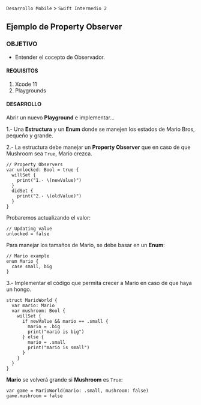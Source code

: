 `Desarrollo Mobile` > `Swift Intermedio 2`

## Ejemplo  de Property Observer

### OBJETIVO

- Entender el cocepto de Observador.

#### REQUISITOS

1. Xcode 11
2. Playgrounds

#### DESARROLLO

Abrir un nuevo **Playground** e implementar…

1.- Una **Estructura** y un **Enum** donde se manejen los estados de Mario Bros, pequeño y grande.

2.- La estructura debe manejar un **Property Observer** que en caso de que Mushroom sea `True`, Mario crezca.

```
// Property Observers
var unlocked: Bool = true {
  willSet {
    print("1.- \(newValue)")
  }
  didSet {
    print("2.- \(oldValue)")
  }
}
```

Probaremos actualizando el valor:

```
// Updating value
unlocked = false
```

Para manejar los tamaños de Mario, se debe basar en un **Enum**:

```
// Mario example
enum Mario {
  case small, big
}
```

3.- Implementar el código que permita crecer a Mario en caso de que haya un hongo.

```
struct MarioWorld {
  var mario: Mario
  var mushroom: Bool {
    willSet {
      if newValue && mario == .small {
        mario = .big
        print("mario is big")
      } else {
        mario = .small
        print("mario is small")
      }
    }
  }
}
```

**Mario** se volverá grande si **Mushroom** es `True`:

```
var game = MarioWorld(mario: .small, mushroom: false)
game.mushroom = false
```

